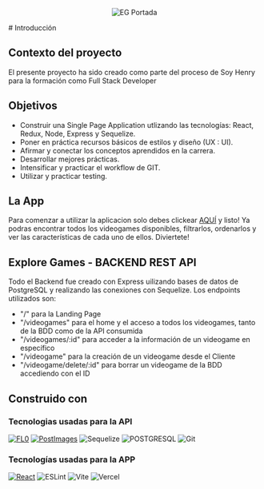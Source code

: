 <div align="center">

![EG Portada](https://github.com/BViscay/pi-videogames-client/assets/126488071/f4af681e-28bd-4bfb-aed7-dafad7eae61b)

<div align="left">
# Introducción

## Contexto del proyecto

El presente proyecto ha sido creado como parte del proceso de Soy Henry para la formación como Full Stack Developer

## Objetivos

- Construir una Single Page Application utlizando las tecnologías: React, Redux, Node, Express y Sequelize.
- Poner en práctica recursos básicos de estilos y diseño (UX : UI).
- Afirmar y conectar los conceptos aprendidos en la carrera.
- Desarrollar mejores prácticas.
- Intensificar y practicar el workflow de GIT.
- Utilizar y practicar testing.

## La App

Para comenzar a utilizar la aplicacion solo debes clickear [AQUÍ](https://explore-games.vercel.app/) y listo! Ya podras encontrar todos los videogames disponibles, filtrarlos, ordenarlos y ver las características de cada uno de ellos. Diviertete!

## Explore Games - BACKEND REST API

Todo el Backend fue creado con Express uilizando bases de datos de PostgreSQL y realizando las conexiones con Sequelize. Los endpoints utilizados son:

- "/" para la Landing Page
- "/videogames" para el home y el acceso a todos los videogames, tanto de la BDD como de la API consumida
- "/videogames/:id" para acceder a la información de un videogame en específico
- "/videogame" para la creación de un videogame desde el Cliente
- "/videogame/delete/:id" para borrar un videogame de la BDD accediendo con el ID

## Construido con

### Tecnologias usadas para la API

[![FL0](https://img.shields.io/badge/FL0-000000?style=for-the-badge&logo=FL0&logoColor=white)](https://www.fl0.com/)
[![PostImages](https://img.shields.io/badge/PostImages-000000?style=for-the-badge&logo=FL0&logoColor=white)](https://postimages.org/)
![Sequelize](https://img.shields.io/badge/Sequelize-00000?style=for-the-badge&logo=sequelize&logoColor=green&color=white)
![POSTGRESQL](https://img.shields.io/badge/PostgreSQL-00000?style=for-the-badge&logo=postgresql&logoColor=blue&color=white)
![Git](https://img.shields.io/badge/git-00000?style=for-the-badge&logo=git&color=white)

### Tecnologías usadas para la APP

[![React](https://img.shields.io/badge/React-61DAFB?style=for-the-badge&logo=react&logoColor=white)](https://reactjs.org/)
![ESLint](https://img.shields.io/badge/ESLint-ADD8E6?style=for-the-badge&logo=eslint&logoColor=white)
![Vite](https://img.shields.io/badge/vite-00000?style=for-the-badge&logo=vite&logoColor=black&color=white)
![Vercel](https://img.shields.io/badge/vercel-00000?style=for-the-badge&logo=vercel&logoColor=black&color=white)
